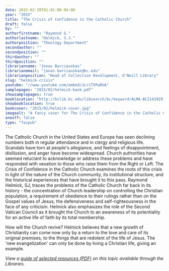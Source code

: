 ```yaml
---
date: 2015-02-20T01:01:00-04:00
year: "2015"
title: "The Crisis of Confidence in the Catholic Church"
draft: false
by: ""
authorfirstname: "Raymond G."
authorlastname: "Helmick, S.J."
authorposition: "Theology Department"
secondauthor: ""
secondposition: ""
thirdauthor: ""
thirdposition: ""
librarianname: "Jonas Barciauskas"
librarianemail: "jonas.barciauskas@bc.edu"
librarianposition: "Head of Collection Development, O'Neill Library"
slug: "helmick-crisis"
youtube: "//www.youtube.com/embed/iLriTVPwRUA"
samplepages: "2015/02/helmick-book.pdf"
showsamplepages: true
booklocation: "http://bclib.bc.edu/libsearch/bc/keyword/ALMA-BC21439297820001021"
showbooklocation: true
bookcover: "2015/02/helmick-cover.jpg"
imagealt: "A fancy cover for The Crisis of Confidence in the Catholic Church"
oneoff: false
type: "facpub"
---
```


The Catholic Church in the United States and Europe has seen declining numbers both in regular attendance and in clergy and religious life. Scandals have torn at people's allegiance, and feelings of disappointment, disillusion, and anger have become widespread. Church authorities have seemed reluctant to acknowledge or address these problems and have responded with vexation to those who raise them from the Right or Left. The Crisis of Confidence in the Catholic Church examines the roots of this crisis in light of the nature of the Church community, its institutional structure, and the historical experiences that have brought it to this pass. Raymond Helmick, SJ, traces the problems of the Catholic Church far back in its history - the concentration of Church leadership on controlling the Christian population, a requirement of obedience to their rulings rather than on the Gospel values of Jesus, the defensiveness and self-righteousness in the face of any criticism. Helmick also emphasizes the role of the Second Vatican Council as it brought the Church to an awareness of its potentiality for an active life of faith by its total membership.

How will the Church revive? Helmick believes that a new growth of Christianity can come now only by a return to the love and care of its original premises, to the things that are redolent of the life of Jesus. The 'new evangelization' can only be done by living a Christian life, giving an example.

<em>View a <a href="http://library.bc.edu/theme/img/facpub/2015/02/helmick-guide.pdf">guide of selected resources (PDF)</a> on this topic available through the Libraries. </em>
